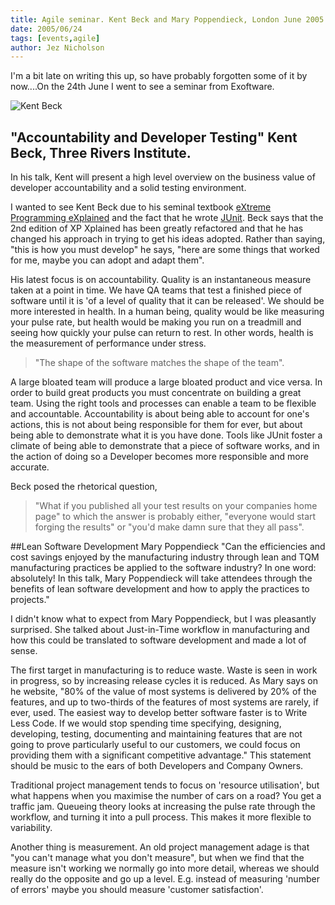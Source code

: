 ```yaml
---
title: Agile seminar. Kent Beck and Mary Poppendieck, London June 2005
date: 2005/06/24
tags: [events,agile]
author: Jez Nicholson
---
```

I'm a bit late on writing this up, so have probably forgotten some of it by now....On the 24th June I went to see a seminar from Exoftware.

![Kent Beck](https://en.m.wikipedia.org/wiki/Kent_Beck#/media/File%3AKent_Beck_no_Workshop_Mapping_XP.jpg)

## "Accountability and Developer Testing" Kent Beck, Three Rivers Institute.
In his talk, Kent will present a high level overview on the business value of developer accountability and a solid testing environment.

I wanted to see Kent Beck due to his seminal textbook [eXtreme Programming eXplained](http://www.amazon.co.uk/Extreme-Programming-Explained-Embrace-Change/dp/0321278658/) and the fact that he wrote [JUnit](http://junit.org). Beck says that the 2nd edition of XP Xplained has been greatly refactored and that he has changed his approach in trying to get his ideas adopted. Rather than saying, "this is how you must develop" he says, "here are some things that worked for me, maybe you can adopt and adapt them".

His latest focus is on accountability. Quality is an instantaneous measure taken at a point in time. We have QA teams that test a finished piece of software until it is 'of a level of quality that it can be released'. We should be more interested in health. In a human being, quality would be like measuring your pulse rate, but health would be making you run on a treadmill and seeing how quickly your pulse can return to rest. In other words, health is the measurement of performance under stress.

> "The shape of the software matches the shape of the team".

A large bloated team will produce a large bloated product and vice versa. In order to build great products you must concentrate on building a great team. Using the right tools and processes can enable a team to be flexible and accountable. Accountability is about being able to account for one's actions, this is not about being responsible for them for ever, but about being able to demonstrate what it is you have done. Tools like JUnit foster a climate of being able to demonstrate that a piece of software works, and in the action of doing so a Developer becomes more responsible and more accurate.

Beck posed the rhetorical question,
> "What if you published all your test results on your companies home page"
to which the answer is probably either, "everyone would start forging the results" or "you'd make damn sure that they all pass".

##Lean Software Development Mary Poppendieck
"Can the efficiencies and cost savings enjoyed by the manufacturing industry through lean and TQM manufacturing practices be applied to the software industry? In one word: absolutely! In this talk, Mary Poppendieck will take attendees through the benefits of lean software development and how to apply the practices to projects."

I didn't know what to expect from Mary Poppendieck, but I was pleasantly surprised. She talked about Just-in-Time workflow in manufacturing and how this could be translated to software development and made a lot of sense.

The first target in manufacturing is to reduce waste. Waste is seen in work in progress, so by increasing release cycles it is reduced. As Mary says on he website, "80% of the value of most systems is delivered by 20% of the features, and up to two-thirds of the features of most systems are rarely, if ever, used. The easiest way to develop better software faster is to Write Less Code. If we would stop spending time specifying, designing, developing, testing, documenting and maintaining features that are not going to prove particularly useful to our customers, we could focus on providing them with a significant competitive advantage." This statement should be music to the ears of both Developers and Company Owners.

Traditional project management tends to focus on 'resource utilisation', but what happens when you maximise the number of cars on a road? You get a traffic jam. Queueing theory looks at increasing the pulse rate through the workflow, and turning it into a pull process. This makes it more flexible to variability.

Another thing is measurement. An old project management adage is that "you can't manage what you don't measure", but when we find that the measure isn't working we normally go into more detail, whereas we should really do the opposite and go up a level. E.g. instead of measuring 'number of errors' maybe you should measure 'customer satisfaction'.
